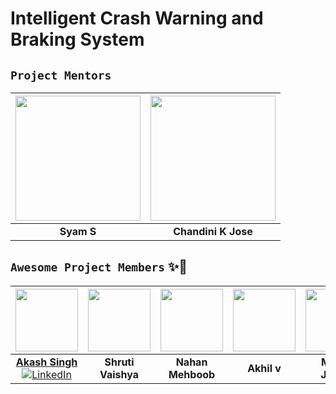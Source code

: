 # Intelligent Crash Warning and Braking System

## `Project Mentors`

| <a href="https://github.com"><img src="#" width=200px height=200px /></a> | <a href="https://github.com"><img src="#" width=200px height=200px /></a> |
|:---: | :---: |
| **Syam S** | **Chandini K Jose** |

## `Awesome Project Members` ✨🎉

| <a href="https://github.com/AkashSingh3031"><img src="https://avatars.githubusercontent.com/u/60146338?s=400&u=0efcf847bb1584e6653c26096e9855ed09d2a5ad&v=4" width=100px height=100px /></a> | <a href="https://github.com/shruti567"><img src="https://avatars.githubusercontent.com/u/105059142?v=4" width=100px height=100px /></a> | <a href="https://github.com/nahan-mehboob"><img src="https://avatars.githubusercontent.com/u/105066784?v=4" width=100px height=100px /></a> | <a href="https://github.com/AKHIL-V-007"><img src="https://avatars.githubusercontent.com/u/105051396?v=4" width=100px height=100px /></a> | <a href="https://github.com"><img src="#" width=100px height=100px /></a> | <a href="https://github.com"><img src="#" width=100px height=100px /></a> | <a href="https://github.com"><img src="#" width=100px height=100px /></a> |
| :----------------------------------------------------------------------------------------------------------------------------------------------------------------------------------------: | :----------------------------------------------------------------------------------------------------------------------------------------------------------------------------------------: | :----------------------------------------------------------------------------------------------------------------------------------------------------------------------------------------: | :----------------------------------------------------------------------------------------------------------------------------------------------------------------------------------------: | :----------------------------------------------------------------------------------------------------------------------------------------------------------------------------------------: | :----------------------------------------------------------------------------------------------------------------------------------------------------------------------------------------: | :----------------------------------------------------------------------------------------------------------------------------------------------------------------------------------------: |
| **[Akash Singh](https://prepverse.github.io/)** <br> [![LinkedIn](https://img.shields.io/badge/-Linkedin-0e76a8?style=flat&amp;labelColor=white&amp;logo=linkedin&amp;logoColor=0e76a8)](https://www.linkedin.com/in/akash-singh3031/) | **Shruti Vaishya** | **Nahan Mehboob** | **Akhil v** | **Merlin James** | **Lakshmi** | **Rahul Biju** |
